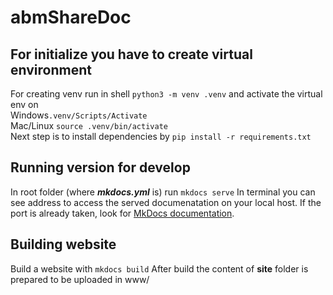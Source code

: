 # abmShareDoc

## For initialize you have to create virtual environment
For creating venv run in shell ```python3 -m venv .venv``` and activate the virtual env on<br>
Windows```.venv/Scripts/Activate``` <br> 
Mac/Linux ```source .venv/bin/activate ``` <br>
Next step is to install dependencies by ```pip install -r requirements.txt```

## Running version for develop
In root folder (where ***mkdocs.yml*** is) run ```mkdocs serve``` In terminal you can see address to access the served documenatation on your local host. If the port is already taken, look for [MkDocs documentation](https://www.mkdocs.org/).

## Building website
Build a website with ```mkdocs build``` After build the content of **site** folder is prepared to be uploaded in www/


